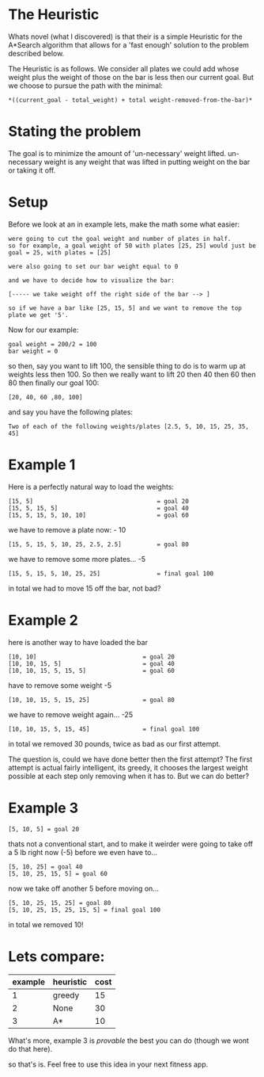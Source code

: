 The Heuristic
=====================================================
Whats novel (what I discovered) is that their is a simple Heuristic for
the A*Search algorithm that allows for a 'fast enough' solution to the problem
described below.

The Heuristic is as follows. We consider all plates we could add
whose weight plus the weight of those on the bar is less then our current goal.
But we choose to pursue the path with the minimal:

    *((current_goal - total_weight) + total weight-removed-from-the-bar)*


Stating the problem
===================================================
The goal is to minimize the amount of 'un-necessary' weight lifted.
un-necessary weight is any weight that was lifted in putting weight on the 
bar or taking it off.


Setup
===================================================
Before we look at an in example lets, make the math some what easier:

    were going to cut the goal weight and number of plates in half. 
    so for example, a goal weight of 50 with plates [25, 25] would just be
    goal = 25, with plates = [25]

    were also going to set our bar weight equal to 0

    and we have to decide how to visualize the bar:

    [----- we take weight off the right side of the bar --> ]

    so if we have a bar like [25, 15, 5] and we want to remove the top plate we get '5'.

Now for our example:

    goal weight = 200/2 = 100
    bar weight = 0

so then, say you want to lift 100, the sensible thing to do is to warm up
at weights less then 100. So then we really want to lift 20 then 40 then 60 then
80 then finally our goal 100:

    [20, 40, 60 ,80, 100]

and say you have the following plates:

    Two of each of the following weights/plates [2.5, 5, 10, 15, 25, 35, 45]

Example 1
===================================================
Here is a perfectly natural way to load the weights:

    [15, 5]                                   = goal 20
    [15, 5, 15, 5]                            = goal 40
    [15, 5, 15, 5, 10, 10]                    = goal 60

we have to remove a plate now: - 10

    [15, 5, 15, 5, 10, 25, 2.5, 2.5]          = goal 80

we have to remove some more plates... -5

    [15, 5, 15, 5, 10, 25, 25]                = final goal 100

in total we had to move 15 off the bar, not bad? 

  
Example 2
===================================================
here is another way to have loaded the bar

    [10, 10]                              = goal 20
    [10, 10, 15, 5]                       = goal 40
    [10, 10, 15, 5, 15, 5]                = goal 60

have to remove some weight -5

    [10, 10, 15, 5, 15, 25]               = goal 80

we have to remove weight again... -25

    [10, 10, 15, 5, 15, 45]               = final goal 100

in total we removed 30 pounds, twice as bad as our first attempt.


The question is, could we have done better then the first attempt? The first
attempt is actual fairly intelligent, its greedy, it chooses the largest 
weight possible at each step only removing when it has to.
But we can do better?

Example 3 
==================================================
  
    [5, 10, 5] = goal 20

thats not a conventional start, and to make it weirder were going to take off a 5 lb
right now (-5) before we even have to...

    [5, 10, 25] = goal 40
    [5, 10, 25, 15, 5] = goal 60

now we take off another 5 before moving on...

    [5, 10, 25, 15, 25] = goal 80
    [5, 10, 25, 15, 25, 15, 5] = final goal 100

in total we removed 10!


Lets compare:
=================================================

| example | heuristic | cost |
|---------|-----------|------|
| 1       | greedy    | 15   |
| 2       | None      | 30   |
| 3       | A*        | 10   |

What's more, example 3 is *provable* the best you can do 
(though we wont do that here).

so that's is. Feel free to use this idea in your next fitness app.
